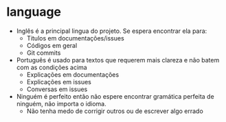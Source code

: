# language
- Inglês é a principal lingua do projeto. Se espera encontrar ela para:  
  - Titulos em documentações/issues  
  - Códigos em geral  
  - Git commits  
- Português é usado para textos que requerem mais clareza e não batem com as condições acima
  - Explicações em documentações
  - Explicações em issues
  - Conversas em issues 
- Ninguém é perfeito então não espere encontrar gramática perfeita de ninguém, não importa o idioma.  
  - Não tenha medo de corrigir outros ou de escrever algo errado
